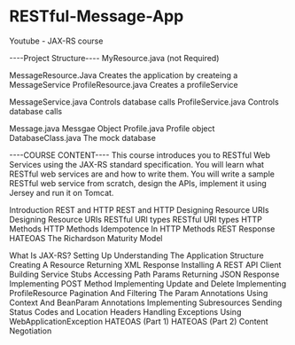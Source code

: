 # RESTful-Message-App
Youtube - JAX-RS course

----Project Structure----
MyResource.java             (not Required)

MessageResource.Java        Creates the application by createing a MessageService
ProfileResource.java        Creates a profileService

MessageService.java         Controls database calls
ProfileService.java         Controls database calls

Message.java                Messgae Object
Profile.java                Profile object
DatabaseClass.java          The mock database


----COURSE CONTENT----
This course introduces you to RESTful Web Services using the JAX-RS standard specification. 
You will learn what RESTful web services are and how to write them. You will write a sample RESTful web service from scratch,
design the APIs, implement it using Jersey and run it on Tomcat.

Introduction 
REST and HTTP 
REST and HTTP 
Designing Resource URIs 
Designing Resource URIs 
RESTful URI types 
RESTful URI types 
HTTP Methods 
HTTP Methods 
Idempotence In HTTP Methods 
REST Response
HATEOAS
The Richardson Maturity Model

What Is JAX-RS?
Setting Up
Understanding The Application Structure
Creating A Resource
Returning XML Response
Installing A REST API Client
Building Service Stubs
Accessing Path Params
Returning JSON Response
Implementing POST Method
Implementing Update and Delete
Implementing ProfileResource
Pagination And Filtering
The Param Annotations
Using Context And BeanParam Annotations
Implementing Subresources
Sending Status Codes and Location Headers
Handling Exceptions
Using WebApplicationException
HATEOAS (Part 1)
HATEOAS (Part 2)
Content Negotiation

